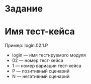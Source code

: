 # Задание

# Имя тест-кейса
Пример: login.02.1.P
* login — имя тестируемого модуля
* 02 — номер тест-кейса
* 1 — номер вариации тест-кейса
* P — позитивный сценарий
* N — негативный сценарий

